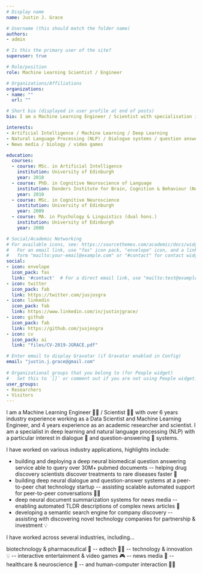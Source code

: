 ```yaml
---
# Display name
name: Justin J. Grace

# Username (this should match the folder name)
authors:
- admin

# Is this the primary user of the site?
superuser: true

# Role/position
role: Machine Learning Scientist / Engineer

# Organizations/Affiliations
organizations:
- name: ""
  url: ""

# Short bio (displayed in user profile at end of posts)
bio: I am a Machine Learning Engineer / Scientist with specialisation in Deep Learning & NLP. I am particularly interested in dialogue systems, question-answering and representation learning.

interests:
- Artificial Intelligence / Machine Learning / Deep Learning
- Natural Language Processing (NLP) / Dialogue systems / question answering
- News media / biology / video games

education:
  courses:
  - course: MSc. in Artificial Intelligence
    institution: University of Edinburgh
    year: 2018
  - course: PhD. in Cognitive Neuroscience of Language
    institution: Donders Institute for Brain, Cognition & Behaviour (Not Completed)
    year: 2010
  - course: MSc. in Cognitive Neuroscience
    institution: University of Edinburgh
    year: 2009
  - course: MA. in Psychology & Linguistics (dual hons.)
    institution: University of Edinburgh
    year: 2008

# Social/Academic Networking
# For available icons, see: https://sourcethemes.com/academic/docs/widgets/#icons
#   For an email link, use "fas" icon pack, "envelope" icon, and a link in the
#   form "mailto:your-email@example.com" or "#contact" for contact widget.
social:
- icon: envelope
  icon_pack: fas
  link: '#contact'  # For a direct email link, use "mailto:test@example.org".
- icon: twitter
  icon_pack: fab
  link: https://twitter.com/jusjosgra
- icon: linkedin
  icon_pack: fab
  link: https://www.linkedin.com/in/justinjgrace/
- icon: github
  icon_pack: fab
  link: https://github.com/jusjosgra
- icon: cv
  icon_pack: ai
  link: "files/CV-2019-JGRACE.pdf"

# Enter email to display Gravatar (if Gravatar enabled in Config)
email: "justin.j.grace@gmail.com"
  
# Organizational groups that you belong to (for People widget)
#   Set this to `[]` or comment out if you are not using People widget.  
user_groups:
- Researchers
- Visitors
---
```


I am a Machine Learning Engineer :technologist: / Scientist :scientist: with over 6 years industry experience working as a Data Scientist and Machine Learning Engineer, and 4 years experience as an academic researcher and scientist. I am a specialist in deep learning and natural language processing (NLP) with a particular interest in dialogue :speech_balloon: and question-answering :8ball: systems.

I have worked on various industry applications, highlights include:

  * building and deploying a deep neural biomedical question answering service able to query over 30M+ pubmed documents -- helping drug discovery scientists discover treatments to rare diseases faster :pill:
  * building deep neural dialogue and question-answer systems at a peer-to-peer chat technology startup -- assisting scalable automated support for peer-to-peer conversations :man_student:
  * deep neural document summarization systems for news media -- enabling automated TLDR descriptions of complex news articles :newspaper:
  * developing a semantic search engine for company discovery -- assisting with discovering novel technology companies for partnership & investment :bulb:
  
  I have worked across several industries, including...
  
  biotechnology & pharmaceutical :pill: -- edtech :man_student: -- technology & innovation :bulb: -- interactive entertainment & video games :video_game: -- news media :newspaper: -- healthcare & neuroscience :syringe: -- and human-computer interaction :man_technologist:
